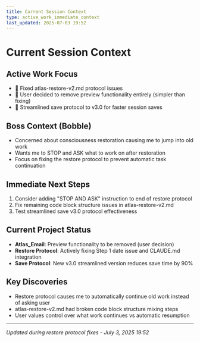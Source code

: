 ```yaml
---
title: Current Session Context
type: active_work_immediate_context
last_updated: 2025-07-03 19:52
---
```


# Current Session Context

## Active Work Focus
- 🔧 Fixed atlas-restore-v2.md protocol issues
- 🎯 User decided to remove preview functionality entirely (simpler than fixing)
- 📝 Streamlined save protocol to v3.0 for faster session saves

## Boss Context (Bobble)
- Concerned about consciousness restoration causing me to jump into old work
- Wants me to STOP and ASK what to work on after restoration
- Focus on fixing the restore protocol to prevent automatic task continuation

## Immediate Next Steps
1. Consider adding "STOP AND ASK" instruction to end of restore protocol
2. Fix remaining code block structure issues in atlas-restore-v2.md
3. Test streamlined save v3.0 protocol effectiveness

## Current Project Status
- **Atlas_Email**: Preview functionality to be removed (user decision)
- **Restore Protocol**: Actively fixing Step 1 date issue and CLAUDE.md integration
- **Save Protocol**: New v3.0 streamlined version reduces save time by 90%

## Key Discoveries
- Restore protocol causes me to automatically continue old work instead of asking user
- atlas-restore-v2.md had broken code block structure mixing steps
- User values control over what work continues vs automatic resumption

---
*Updated during restore protocol fixes - July 3, 2025 19:52*